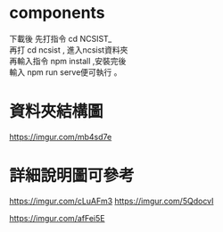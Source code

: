# components

下載後 先打指令 cd  NCSIST_ <br>
          再打 cd ncsist  , 進入ncsist資料夾<br>
再輸入指令 npm install ,安裝完後<br>
輸入 npm run serve便可執行  。

# 資料夾結構圖
https://imgur.com/mb4sd7e

# 詳細說明圖可參考
https://imgur.com/cLuAFm3
https://imgur.com/5QdocvI

https://imgur.com/afFei5E
